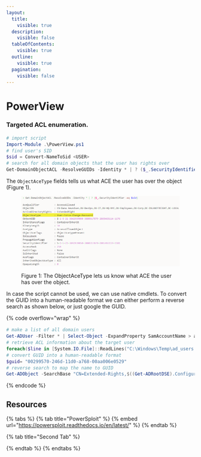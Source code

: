 ```yaml
---
layout:
  title:
    visible: true
  description:
    visible: false
  tableOfContents:
    visible: true
  outline:
    visible: true
  pagination:
    visible: false
---
```


# PowerView

### Targeted ACL enumeration.

```powershell
# import script
Import-Module .\PowerView.ps1
# find user's SID
$sid = Convert-NameToSid <USER>
# search for all domain objects that the user has rights over
Get-DomainObjectACL -ResolveGUIDs -Identity * | ? ($_.SecurityIdentifier -eq $sid)
```

The `ObjectAceType` fields tells us what ACE the user has over the object (Figure 1).

<figure><img src="../../../.gitbook/assets/pv_objectacetype.png" alt=""><figcaption><p>Figure 1: The ObjectAceType lets us know what ACE the user has over the object.</p></figcaption></figure>

In case the script cannot be used, we can use native cmdlets. To convert the GUID into a human-readable format we can either perform a reverse search as shown below, or just google the GUID.

{% code overflow="wrap" %}
```powershell
# make a list of all domain users
Get-ADUser -Filter * | Select-Object -ExpandProperty SamAccountName > ad_users.txt
# retrieve ACL information about the target user
foreach($line in [System.IO.File]::ReadLines("C:\Windows\Temp\ad_users.txt")) {get-acl  "AD:\$(Get-ADUser $line)" | Select-Object Path -ExpandProperty Access | Where-Object {$_.IdentityReference -match '<DOMAIN>\\<USER>'}}
# convert GUID into a human-readable format
$guid= "00299570-246d-11d0-a768-00aa006e0529"
# reverse search to map the name to GUID
Get-ADObject -SearchBase "CN=Extended-Rights,$((Get-ADRootDSE).ConfigurationNamingContext)" -Filter {ObjectClass -like 'ControlAccessRight'} -Properties * |Select Name,DisplayName,DistinguishedName,rightsGuid| ?{$_.rightsGuid -eq $guid} | fl
```
{% endcode %}

## Resources

{% tabs %}
{% tab title="PowerSploit" %}
{% embed url="https://powersploit.readthedocs.io/en/latest/" %}
{% endtab %}

{% tab title="Second Tab" %}

{% endtab %}
{% endtabs %}
